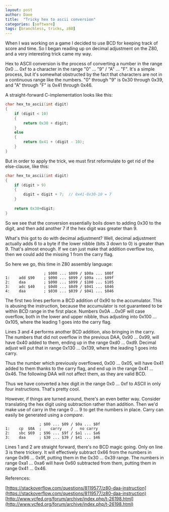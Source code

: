 ```yaml
---
layout: post
author: Dave
title:  "Tricky hex to ascii conversion"
categories: [software]
tags: [branchless, tricks, z80]
---
```


When I was working on a game I decided to use BCD for keeping track of score and time.  So I began reading up on decimal adjustment on the Z80, and a very interesting trick came my way.

Hex to ASCII conversion is the process of converting a number in the range 0x0 ... 0xf to a character in the range "0" ... "9" / "A" ... "F". It's a simple process, but it's somewhat obstructed by the fact that characters are not in a continuous range like the numbers. "0" through "9" is 0x30 through 0x39, and "A" through "F" is 0x41 through 0x46.

A straight-forward C-implementation looks like this:

```c
char hex_to_ascii(int digit)
{
    if (digit < 10)
    {
        return 0x30 + digit;
    }
    else
    {
        return 0x41 + (digit - 10);
    }
}
```

But in order to apply the trick, we must first reformulate to get rid of the else-clause, like this:

```c
char hex_to_ascii(int digit)
{
    if (digit > 9)
    {
        digit = digit + 7;  // 0x41-0x30-10 = 7
    }
    
    return 0x30+digit;
}
```

So we see that the conversion essentially boils down to adding 0x30 to the digit, and then add another 7 if the hex digit was greater than 9.

What's this got to do with decimal adjustment? Well, decimal adjustment actually adds 6 to a byte if the lower nibble (bits 3 down to 0) is greater than 9. That's almost enough. If we can just make that addition overflow too, then we could add the missing 1 from the carry flag.

So here we go, this time in Z80 assembly language:

```
                 ; $000 ... $009 / $00a ... $00f
1:    add $90    ; $090 ... $099 / $09a ... $09f
2:    daa        ; $090 ... $099 / $100 ... $105
3:    adc $40    ; $0d0 ... $0d9 / $041 ... $046
4:    daa        ; $030 ... $039 / $041 ... $046
```

The first two lines perform a BCD addition of 0x90 to the accumulator. This is abusing the instruction, because the accumulator is not guaranteed to be within BCD range in the first place. Numbers 0x0A ...0x0F will case overflow, both in the lower and upper nibble, thus adjusting into 0x100 ... 0x105, where the leading 1 goes into the carry flag.

Lines 3 and 4 performs another BCD addition, also bringing in the carry. The numbers that did not overflow in the previous DAA, 0x90 ... 0x99, will have 0x40 added to them, ending up in the range 0xd0 ... 0xd9. Decimal adjust will put that in range 0x130 ... 0x139, where the leading 1 goes into carry.

Thus the number which previously overflowed, 0x00 ... 0x05, will have 0x41 added to them thanks to the carry flag, and end up in the range 0x41 ... 0x46. The following DAA will not affect them, as they are valid BCD.

Thus we have converted a hex digit in the range 0x0 ... 0xf to ASCII in only four instructions. That's pretty cool.

However, if things are turned around, there's an even better way. Consider translating the hex digit using subtraction rather than addition. Then we'd make use of carry in the range 0 ... 9 to get the numbers in place. Carry can easily be generated using a *compare*.

```
               ; $00 ... $09 / $0a ... $0f
1:    cp  $0A  ;    carry    /   no carry
2:    sbc $69  ; $96 ... $9f / $a1 ... $a6
3:    daa      ; $30 ... $39 / $41 ... $46
```

Lines 1 and 2 are straight forward, there's no BCD magic going. Only on line 3 is there trickery. It will effectively subtract 0x66 from the numbers in range 0x96 ... 0x9f, putting them in the 0x30 ... 0x39 range. The numbers in range 0xa1 ... 0xa6 will have 0x60 subtracted from them, putting them in range 0x41 ... 0x46.
 
References:

[https://stackoverflow.com/questions/8119577/z80-daa-instruction](https://stackoverflow.com/questions/8119577/z80-daa-instruction)
[http://www.vcfed.org/forum/archive/index.php/t-26198.html](http://www.vcfed.org/forum/archive/index.php/t-26198.html)